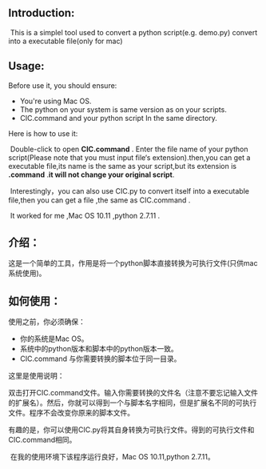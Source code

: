 ## Introduction:

​	This is a simplel tool used to convert a python script(e.g. demo.py) convert into a executable file(only for mac)

## Usage:

Before use it, you should ensure:

- You're using Mac OS.
- The python on your system is same version as on your scripts.
- CIC.command and your python script In the same directory.

Here is how to use it:

​	Double-click to open  **CIC.command** . Enter the file name of  your python script(Please note that you must input file‘s extension).then,you can get a executable file,its name is the same as your script,but its extension is **.command** .**it will not change your original  script**.

​	Interestingly，you can also use CIC.py to convert itself into a executable file,then you can get a file ,the same as CIC.command .

​	It worked for me ,Mac OS 10.11 ,python 2.7.11 .



## 介绍：

​	这是一个简单的工具，作用是将一个python脚本直接转换为可执行文件(只供mac系统使用)。

## 如何使用：

使用之前，你必须确保：

- 你的系统是Mac OS。
- 系统中的python版本和脚本中的python版本一致。
- CIC.command 与你需要转换的脚本位于同一目录。

这里是使用说明：

​	双击打开CIC.command文件。输入你需要转换的文件名（注意不要忘记输入文件的扩展名）。然后，你就可以得到一个与脚本名字相同，但是扩展名不同的可执行文件。程序不会改变你原来的脚本文件。

​	有趣的是，你可以使用CIC.py将其自身转换为可执行文件。得到的可执行文件和CIC.command相同。

​	在我的使用环境下该程序运行良好，Mac OS 10.11,python 2.7.11。

